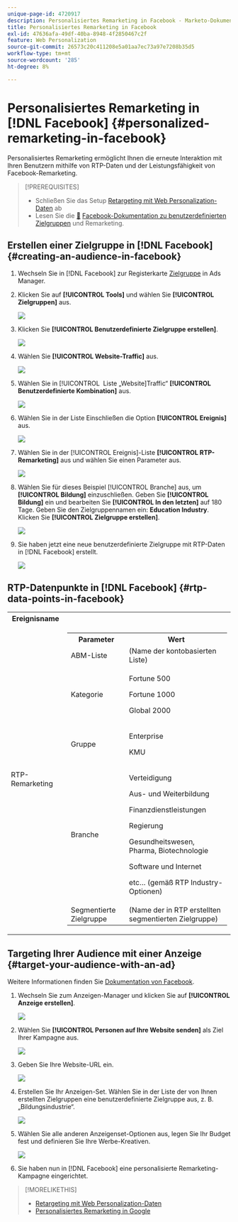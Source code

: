 ```yaml
---
unique-page-id: 4720917
description: Personalisiertes Remarketing in Facebook - Marketo-Dokumente - Produktdokumentation
title: Personalisiertes Remarketing in Facebook
exl-id: 47636afa-49df-40ba-8948-4f2850467c2f
feature: Web Personalization
source-git-commit: 26573c20c411208e5a01aa7ec73a97e7208b35d5
workflow-type: tm+mt
source-wordcount: '285'
ht-degree: 8%

---
```


# Personalisiertes Remarketing in [!DNL Facebook] {#personalized-remarketing-in-facebook}

Personalisiertes Remarketing ermöglicht Ihnen die erneute Interaktion mit Ihren Benutzern mithilfe von RTP-Daten und der Leistungsfähigkeit von Facebook-Remarketing.

>[!PREREQUISITES]
>
>* Schließen Sie das Setup [Retargeting mit Web Personalization-Daten](/help/marketo/product-docs/web-personalization/website-retargeting/retargeting-with-web-personalization-data.md) ab
>* Lesen Sie die [&#128279;](https://developers.facebook.com/docs/ads-for-websites/website-custom-audiences/getting-started#install-the-pixel) [Facebook-Dokumentation zu benutzerdefinierten Zielgruppen](https://developers.facebook.com/docs/ads-for-websites/website-custom-audiences/getting-started#install-the-pixel) und Remarketing.

## Erstellen einer Zielgruppe in [!DNL Facebook] {#creating-an-audience-in-facebook}

1. Wechseln Sie in [!DNL Facebook] zur Registerkarte [Zielgruppe](https://www.facebook.com/ads/audience_manager) in Ads Manager.

1. Klicken Sie auf **[!UICONTROL Tools]** und wählen Sie **[!UICONTROL Zielgruppen]** aus.

   ![](assets/one-1.png)

1. Klicken Sie **[!UICONTROL Benutzerdefinierte Zielgruppe erstellen]**.

   ![](assets/two-1.png)

1. Wählen Sie **[!UICONTROL Website-Traffic]** aus.

   ![](assets/image2015-1-19-16-3a32-3a2.png)

1. Wählen Sie in [!UICONTROL &#x200B; Liste „Website]Traffic“ **[!UICONTROL Benutzerdefinierte Kombination]** aus.

   ![](assets/image2015-1-19-16-3a33-3a21.png)

1. Wählen Sie in der Liste Einschließen die Option **[!UICONTROL Ereignis]** aus.

   ![](assets/image2015-1-19-16-3a34-3a9.png)

1. Wählen Sie in der [!UICONTROL Ereignis]-Liste **[!UICONTROL RTP-Remarketing]** aus und wählen Sie einen Parameter aus.

   ![](assets/image2015-1-19-16-3a52-3a29.png)

1. Wählen Sie für dieses Beispiel [!UICONTROL Branche] aus, um **[!UICONTROL Bildung]** einzuschließen. Geben Sie **[!UICONTROL Bildung]** ein und bearbeiten Sie **[!UICONTROL In den letzten]** auf 180 Tage. Geben Sie den Zielgruppennamen ein: **Education Industry**. Klicken Sie **[!UICONTROL Zielgruppe erstellen]**.

   ![](assets/image2015-1-19-16-3a56-3a15.png)

1. Sie haben jetzt eine neue benutzerdefinierte Zielgruppe mit RTP-Daten in [!DNL Facebook] erstellt.

   ![](assets/image2015-1-19-16-3a59-3a2.png)

## RTP-Datenpunkte in [!DNL Facebook] {#rtp-data-points-in-facebook}

<table>
 <tbody>
  <tr>
   <th>Ereignisname</th>
   <th> </th>
  </tr>
  <tr>
   <td>RTP-Remarketing</td>
   <td>
    <div>
     <table>
      <tbody>
       <tr>
        <th>Parameter</th>
        <th>Wert</th>
       </tr>
       <tr>
        <td>ABM-Liste</td>
        <td>(Name der kontobasierten Liste)</td>
       </tr>
       <tr>
        <td colspan="1">Kategorie</td>
        <td colspan="1"><p>Fortune 500</p><p>Fortune 1000</p><p>Global 2000</p></td>
       </tr>
       <tr>
        <td colspan="1">Gruppe</td>
        <td colspan="1"><p>Enterprise</p><p>KMU</p></td>
       </tr>
       <tr>
        <td>Branche</td>
        <td><p>Verteidigung</p><p>Aus- und Weiterbildung</p><p>Finanzdienstleistungen</p><p>Regierung</p><p>Gesundheitswesen, Pharma, Biotechnologie</p><p>Software und Internet</p><p>etc… (gemäß RTP Industry-Optionen)</p></td>
       </tr>
       <tr>
        <td colspan="1">Segmentierte Zielgruppe</td>
        <td colspan="1">(Name der in RTP erstellten segmentierten Zielgruppe)</td>
       </tr>
      </tbody>
     </table>
    </div></td>
  </tr>
 </tbody>
</table>

## Targeting Ihrer Audience mit einer Anzeige {#target-your-audience-with-an-ad}

Weitere Informationen finden Sie [Dokumentation von Facebook](https://developers.facebook.com/docs/ads-for-websites/website-custom-audiences/getting-started#target-your-audience).

1. Wechseln Sie zum Anzeigen-Manager und klicken Sie auf **[!UICONTROL Anzeige erstellen]**.

   ![](assets/image2015-1-19-17-3a10-3a19.png)

1. Wählen Sie **[!UICONTROL Personen auf Ihre Website senden]** als Ziel Ihrer Kampagne aus.

   ![](assets/image2015-1-19-17-3a11-3a20.png)

1. Geben Sie Ihre Website-URL ein.

   ![](assets/image2015-1-19-17-3a12-3a39.png)

1. Erstellen Sie Ihr Anzeigen-Set. Wählen Sie in der Liste der von Ihnen erstellten Zielgruppen eine benutzerdefinierte Zielgruppe aus, z. B. „Bildungsindustrie“.

   ![](assets/image2015-1-19-17-3a18-3a13.png)

1. Wählen Sie alle anderen Anzeigenset-Optionen aus, legen Sie Ihr Budget fest und definieren Sie Ihre Werbe-Kreativen.

   ![](assets/image2015-1-19-17-3a19-3a25.png)

1. Sie haben nun in [!DNL Facebook] eine personalisierte Remarketing-Kampagne eingerichtet.

>[!MORELIKETHIS]
>
>* [Retargeting mit Web Personalization-Daten](/help/marketo/product-docs/web-personalization/website-retargeting/retargeting-with-web-personalization-data.md)
>* [Personalisiertes Remarketing in Google](/help/marketo/product-docs/web-personalization/website-retargeting/personalized-remarketing-in-google.md)
